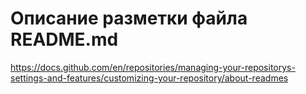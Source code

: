 # Описание разметки файла README.md
https://docs.github.com/en/repositories/managing-your-repositorys-settings-and-features/customizing-your-repository/about-readmes